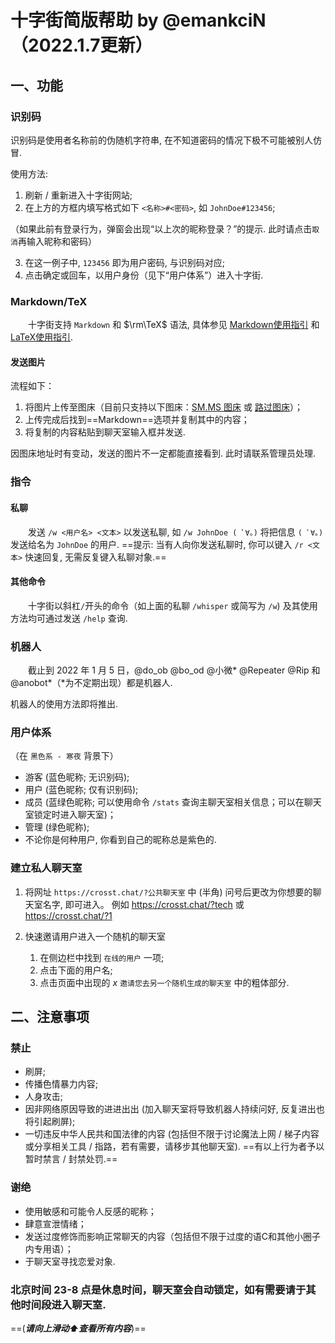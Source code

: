 # 十字街简版帮助 by @emankciN （2022.1.7更新）

## 一、功能

### 识别码
识别码是使用者名称前的伪随机字符串, 在不知道密码的情况下极不可能被别人仿冒.

使用方法:

1. 刷新 / 重新进入十字街网站;
2. 在上方的方框内填写格式如下 `<名称>#<密码>`, 如 `JohnDoe#123456`;

（如果此前有登录行为，弹窗会出现“以上次的昵称登录？”的提示. 此时请点击`取消`再输入昵称和密码）

3. 在这一例子中, `123456` 即为用户密码, 与识别码对应;
4. 点击确定或回车，以用户身份（见下“用户体系”）进入十字街.

### Markdown/TeX
　　十字街支持 `Markdown` 和 $\rm\TeX$ 语法, 具体参见 [Markdown使用指引](https://www.jianshu.com/p/335db5716248) 和 [LaTeX使用指引](https://www.jianshu.com/p/3e842d67ada2).

#### 发送图片
流程如下：

1. 将图片上传至图床（目前只支持以下图床：[SM.MS 图床](https://sm.ms/) 或 [路过图床](https://imgtu.com/)）；
2. 上传完成后找到==Markdown==选项并复制其中的内容；
3. 将复制的内容粘贴到聊天室输入框并发送.

因图床地址时有变动，发送的图片不一定都能直接看到. 此时请联系管理员处理.
### 指令

#### 私聊
　　发送 `/w <用户名> <文本>` 以发送私聊, 如 `/w JohnDoe ( ﾟ∀。)` 将把信息 `( ﾟ∀。)` 发送给名为 `JohnDoe` 的用户.
==提示: 当有人向你发送私聊时, 你可以键入 `/r <文本>` 快速回复, 无需反复键入私聊对象.==

#### 其他命令
　　十字街以斜杠`/`开头的命令（如上面的私聊 `/whisper` 或简写为 `/w`) 及其使用方法均可通过发送 `/help` 查询.

### 机器人
　　截止到 2022 年 1 月 5 日，@do_ob @bo_od @小微* @Repeater @Rip 和 @anobot*（*为不定期出现）都是机器人.

机器人的使用方法即将推出.


### 用户体系
（在 `黑色系 - 寒夜` 背景下）

- 游客 (蓝色昵称; 无识别码);
- 用户 (蓝色昵称; 仅有识别码);
- 成员 (蓝绿色昵称; 可以使用命令 `/stats` 查询主聊天室相关信息；可以在聊天室锁定时进入聊天室)；
- 管理 (绿色昵称);
- 不论你是何种用户, 你看到自己的昵称总是紫色的.

### 建立私人聊天室
1. 将网址 `https://crosst.chat/?公共聊天室` 中  (半角) 问号后更改为你想要的聊天室名字, 即可进入。
    例如 https://crosst.chat/?tech 或 https://crosst.chat/?1

2. 快速邀请用户进入一个随机的聊天室
    1. 在侧边栏中找到 `在线的用户` 一项;
    2. 点击下面的用户名;
    3. 点击页面中出现的 $x$ `邀请您去另一个随机生成的聊天室` 中的粗体部分.

## 二、注意事项

### 禁止
- 刷屏;
- 传播色情暴力内容;
- 人身攻击;
- 因非网络原因导致的进进出出 (加入聊天室将导致机器人持续问好, 反复进出也将引起刷屏);
- 一切违反中华人民共和国法律的内容 (包括但不限于讨论魔法上网 / 梯子内容或分享相关工具 / 指路，若有需要，请移步其他聊天室).
     ==有以上行为者予以暂时禁言 / 封禁处罚.==
### 谢绝
- 使用敏感和可能令人反感的昵称；
- 肆意宣泄情绪；
- 发送过度修饰而影响正常聊天的内容（包括但不限于过度的语C和其他小圈子内专用语）；
- 于聊天室寻找恋爱对象.

### 北京时间 23-8 点是休息时间，聊天室会自动锁定，如有需要请于其他时间段进入聊天室.

==(___请向上滑动⬆查看所有内容___)==

